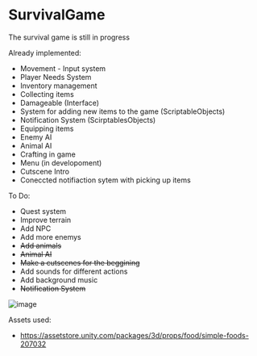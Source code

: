 # SurvivalGame

The survival game is still in progress

Already implemented:
- Movement - Input system
- Player Needs System
- Inventory management
- Collecting items
- Damageable (Interface)
- System for adding new items to the game (ScriptableObjects)
- Notification System (ScirptablesObjects)
- Equipping items
- Enemy AI
- Animal AI
- Crafting in game
- Menu (in developoment)
- Cutscene Intro
- Coneccted notifiaction sytem with picking up items

  
To Do:
  - Quest system
  - Improve terrain
  - Add NPC
  - Add more enemys
  - ~~Add animals~~
  - ~~Animal AI~~
  - ~~Make a cutscenes for the beggining~~
  - Add sounds for different actions
  - Add background music
  - ~~Notification System~~

![image](https://github.com/user-attachments/assets/81d27380-6995-49bb-aeb2-61659c64866f)

Assets used:
- https://assetstore.unity.com/packages/3d/props/food/simple-foods-207032
